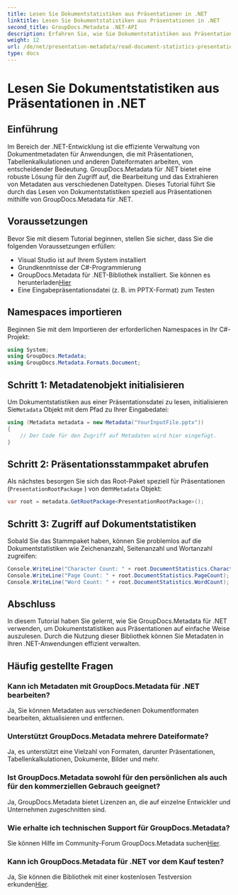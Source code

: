 ```yaml
---
title: Lesen Sie Dokumentstatistiken aus Präsentationen in .NET
linktitle: Lesen Sie Dokumentstatistiken aus Präsentationen in .NET
second_title: GroupDocs.Metadata .NET-API
description: Erfahren Sie, wie Sie Dokumentstatistiken aus Präsentationen in .NET mithilfe von GroupDocs.Metadata für eine effiziente Metadatenverwaltung lesen.
weight: 12
url: /de/net/presentation-metadata/read-document-statistics-presentations/
type: docs
---
```

# Lesen Sie Dokumentstatistiken aus Präsentationen in .NET

## Einführung
Im Bereich der .NET-Entwicklung ist die effiziente Verwaltung von Dokumentmetadaten für Anwendungen, die mit Präsentationen, Tabellenkalkulationen und anderen Dateiformaten arbeiten, von entscheidender Bedeutung. GroupDocs.Metadata für .NET bietet eine robuste Lösung für den Zugriff auf, die Bearbeitung und das Extrahieren von Metadaten aus verschiedenen Dateitypen. Dieses Tutorial führt Sie durch das Lesen von Dokumentstatistiken speziell aus Präsentationen mithilfe von GroupDocs.Metadata für .NET.
## Voraussetzungen
Bevor Sie mit diesem Tutorial beginnen, stellen Sie sicher, dass Sie die folgenden Voraussetzungen erfüllen:
- Visual Studio ist auf Ihrem System installiert
- Grundkenntnisse der C#-Programmierung
- GroupDocs.Metadata für .NET-Bibliothek installiert. Sie können es herunterladen[Hier](https://releases.groupdocs.com/metadata/net/)
- Eine Eingabepräsentationsdatei (z. B. im PPTX-Format) zum Testen

## Namespaces importieren
Beginnen Sie mit dem Importieren der erforderlichen Namespaces in Ihr C#-Projekt:
```csharp
using System;
using GroupDocs.Metadata;
using GroupDocs.Metadata.Formats.Document;
```
## Schritt 1: Metadatenobjekt initialisieren
 Um Dokumentstatistiken aus einer Präsentationsdatei zu lesen, initialisieren Sie`Metadata` Objekt mit dem Pfad zu Ihrer Eingabedatei:
```csharp
using (Metadata metadata = new Metadata("YourInputFile.pptx"))
{
    // Der Code für den Zugriff auf Metadaten wird hier eingefügt.
}
```
## Schritt 2: Präsentationsstammpaket abrufen
Als nächstes besorgen Sie sich das Root-Paket speziell für Präsentationen (`PresentationRootPackage` ) von dem`Metadata` Objekt:
```csharp
var root = metadata.GetRootPackage<PresentationRootPackage>();
```
## Schritt 3: Zugriff auf Dokumentstatistiken
Sobald Sie das Stammpaket haben, können Sie problemlos auf die Dokumentstatistiken wie Zeichenanzahl, Seitenanzahl und Wortanzahl zugreifen:
```csharp
Console.WriteLine("Character Count: " + root.DocumentStatistics.CharacterCount);
Console.WriteLine("Page Count: " + root.DocumentStatistics.PageCount);
Console.WriteLine("Word Count: " + root.DocumentStatistics.WordCount);
```

## Abschluss
In diesem Tutorial haben Sie gelernt, wie Sie GroupDocs.Metadata für .NET verwenden, um Dokumentstatistiken aus Präsentationen auf einfache Weise auszulesen. Durch die Nutzung dieser Bibliothek können Sie Metadaten in Ihren .NET-Anwendungen effizient verwalten.

## Häufig gestellte Fragen
### Kann ich Metadaten mit GroupDocs.Metadata für .NET bearbeiten?
Ja, Sie können Metadaten aus verschiedenen Dokumentformaten bearbeiten, aktualisieren und entfernen.
### Unterstützt GroupDocs.Metadata mehrere Dateiformate?
Ja, es unterstützt eine Vielzahl von Formaten, darunter Präsentationen, Tabellenkalkulationen, Dokumente, Bilder und mehr.
### Ist GroupDocs.Metadata sowohl für den persönlichen als auch für den kommerziellen Gebrauch geeignet?
Ja, GroupDocs.Metadata bietet Lizenzen an, die auf einzelne Entwickler und Unternehmen zugeschnitten sind.
### Wie erhalte ich technischen Support für GroupDocs.Metadata?
 Sie können Hilfe im Community-Forum GroupDocs.Metadata suchen[Hier](https://forum.groupdocs.com/c/metadata/14).
### Kann ich GroupDocs.Metadata für .NET vor dem Kauf testen?
 Ja, Sie können die Bibliothek mit einer kostenlosen Testversion erkunden[Hier](https://releases.groupdocs.com/).